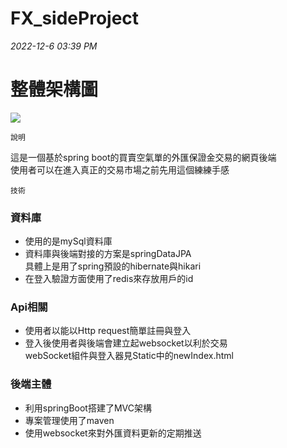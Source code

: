 # FX_sideProject

*2022-12-6 03:39 PM*

# 整體架構圖  
![](https://i.imgur.com/hRbmeYa.jpg)  



    說明
這是一個基於spring boot的買賣空氣單的外匯保證金交易的網頁後端  
使用者可以在進入真正的交易市場之前先用這個練練手感  



    技術
### 資料庫
- 使用的是mySql資料庫   
- 資料庫與後端對接的方案是springDataJPA  
   具體上是用了spring預設的hibernate與hikari  
- 在登入驗證方面使用了redis來存放用戶的id  

### Api相關
- 使用者以能以Http request簡單註冊與登入  
- 登入後使用者與後端會建立起websocket以利於交易  
	webSocket組件與登入器見Static中的newIndex.html  

### 後端主體
- 利用springBoot搭建了MVC架構  
- 專案管理使用了maven  
- 使用websocket來對外匯資料更新的定期推送  
  



